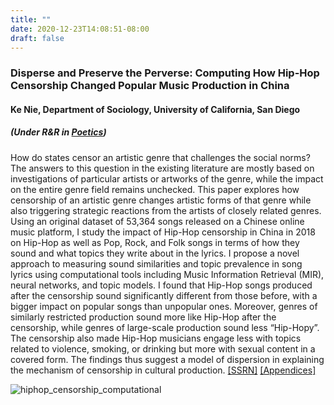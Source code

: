 ```yaml
---
title: ""
date: 2020-12-23T14:08:51-08:00
draft: false
---
```

### Disperse and Preserve the Perverse: Computing How Hip-Hop Censorship Changed Popular Music Production in China

#### Ke Nie, Department of Sociology, University of California, San Diego

##### (Under R&R in *[Poetics](https://www.journals.elsevier.com/poetics)*)

How do states censor an artistic genre that challenges the social norms? The answers to this question in the existing literature are mostly based on investigations of particular artists or artworks of the genre, while the impact on the entire genre field remains unchecked. This paper explores how censorship of an artistic genre changes artistic forms of that genre while also triggering strategic reactions from the artists of closely related genres. Using an original dataset of 53,364 songs released on a Chinese online music platform, I study the impact of Hip-Hop censorship in China in 2018 on Hip-Hop as well as Pop, Rock, and Folk songs in terms of how they sound and what topics they write about in the lyrics. I propose a novel approach to measuring sound similarities and topic prevalence in song lyrics using computational tools including Music Information Retrieval (MIR), neural networks, and topic models. I found that Hip-Hop songs produced after the censorship sound significantly different from those before, with a bigger impact on popular songs than unpopular ones. Moreover, genres of similarly restricted production sound more like Hip-Hop after the censorship, while genres of large-scale production sound less “Hip-Hopy”. The censorship also made Hip-Hop musicians engage less with topics related to violence, smoking, or drinking but more with sexual content in a covered form. The findings thus suggest a model of dispersion in explaining the mechanism of censorship in cultural production. [[SSRN]](https://papers.ssrn.com/sol3/papers.cfm?abstract_id=3761413) [[Appendices]](/files/Nie_HipHopCensorship_Appendices.pdf)

![hiphop_censorship_computational](/img/hiphop_censorship_computational.jpeg)